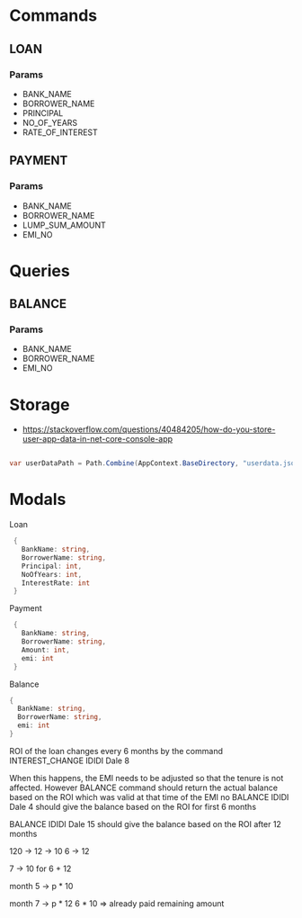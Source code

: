 # Commands

## LOAN 
### Params

* BANK_NAME
* BORROWER_NAME
* PRINCIPAL
* NO_OF_YEARS
* RATE_OF_INTEREST

## PAYMENT
### Params

* BANK_NAME
* BORROWER_NAME
* LUMP_SUM_AMOUNT
* EMI_NO 


# Queries

## BALANCE
### Params
* BANK_NAME
* BORROWER_NAME
* EMI_NO



# Storage

* https://stackoverflow.com/questions/40484205/how-do-you-store-user-app-data-in-net-core-console-app

``` c#

var userDataPath = Path.Combine(AppContext.BaseDirectory, "userdata.json");

```

# Modals

Loan

``` c#
 {
   BankName: string,
   BorrowerName: string,
   Principal: int,
   NoOfYears: int,
   InterestRate: int
 }

 ```

Payment

``` c#
 {
   BankName: string,
   BorrowerName: string,
   Amount: int,
   emi: int
 }

 ```

 Balance 
 
 ``` c#
 {
   BankName: string,
   BorrowerName: string,
   emi: int
 }
 ```



 ROI of the loan changes every 6 months by the command
INTEREST_CHANGE IDIDI Dale 8

When this happens, the EMI needs to be adjusted so that the tenure is not affected. However BALANCE command should return the actual balance based on the ROI which was valid at that time of the EMI no
BALANCE IDIDI Dale 4 should give the balance based on the ROI for first 6 months

BALANCE IDIDI Dale 15 should give the balance based on the ROI after 12 months


120 -> 12 -> 10
6 -> 12


7 -> 10 for 6 + 12 


month 5 -> p * 10

month 7 -> p * 12
        6 * 10  => already paid
        remaining amount 